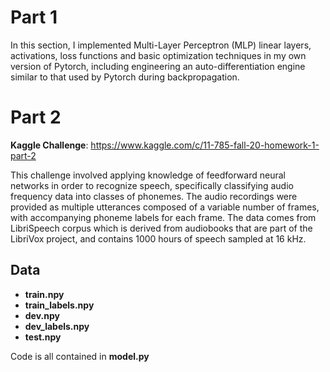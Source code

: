 



# Part 1

In this section, I implemented Multi-Layer Perceptron (MLP) linear layers, activations, loss functions and basic optimization techniques in my own version of Pytorch, including engineering an auto-differentiation engine similar to that used by Pytorch during backpropagation. 


# Part 2

**Kaggle Challenge**: https://www.kaggle.com/c/11-785-fall-20-homework-1-part-2

This challenge involved applying knowledge of feedforward neural networks in order to recognize speech, specifically classifying audio frequency data into classes of phonemes.
The audio recordings were provided as multiple utterances composed of a variable number of frames, with accompanying phoneme labels for each frame. The data comes from LibriSpeech corpus which
is derived from audiobooks that are part of the LibriVox project, and contains 1000 hours of speech sampled
at 16 kHz. 
## Data
* **train.npy**
* **train_labels.npy**
* **dev.npy**
* **dev_labels.npy**
* **test.npy**

Code is all contained in **model.py**
